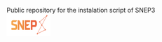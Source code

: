 Public repository for the instalation script of SNEP3
<br>
<img src="logo-snep.png" height="50" width="100" />
